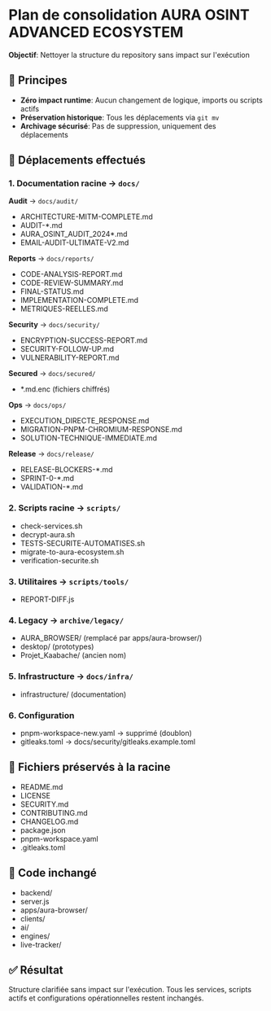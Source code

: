 # Plan de consolidation AURA OSINT ADVANCED ECOSYSTEM

**Objectif**: Nettoyer la structure du repository sans impact sur l'exécution

## 🎯 Principes

- **Zéro impact runtime**: Aucun changement de logique, imports ou scripts actifs
- **Préservation historique**: Tous les déplacements via `git mv`
- **Archivage sécurisé**: Pas de suppression, uniquement des déplacements

## 📁 Déplacements effectués

### 1. Documentation racine → `docs/`

**Audit** → `docs/audit/`
- ARCHITECTURE-MITM-COMPLETE.md
- AUDIT-*.md
- AURA_OSINT_AUDIT_2024*.md
- EMAIL-AUDIT-ULTIMATE-V2.md

**Reports** → `docs/reports/`
- CODE-ANALYSIS-REPORT.md
- CODE-REVIEW-SUMMARY.md
- FINAL-STATUS.md
- IMPLEMENTATION-COMPLETE.md
- METRIQUES-REELLES.md

**Security** → `docs/security/`
- ENCRYPTION-SUCCESS-REPORT.md
- SECURITY-FOLLOW-UP.md
- VULNERABILITY-REPORT.md

**Secured** → `docs/secured/`
- *.md.enc (fichiers chiffrés)

**Ops** → `docs/ops/`
- EXECUTION_DIRECTE_RESPONSE.md
- MIGRATION-PNPM-CHROMIUM-RESPONSE.md
- SOLUTION-TECHNIQUE-IMMEDIATE.md

**Release** → `docs/release/`
- RELEASE-BLOCKERS-*.md
- SPRINT-0-*.md
- VALIDATION-*.md

### 2. Scripts racine → `scripts/`

- check-services.sh
- decrypt-aura.sh
- TESTS-SECURITE-AUTOMATISES.sh
- migrate-to-aura-ecosystem.sh
- verification-securite.sh

### 3. Utilitaires → `scripts/tools/`

- REPORT-DIFF.js

### 4. Legacy → `archive/legacy/`

- AURA_BROWSER/ (remplacé par apps/aura-browser/)
- desktop/ (prototypes)
- Projet_Kaabache/ (ancien nom)

### 5. Infrastructure → `docs/infra/`

- infrastructure/ (documentation)

### 6. Configuration

- pnpm-workspace-new.yaml → supprimé (doublon)
- gitleaks.toml → docs/security/gitleaks.example.toml

## 🚀 Fichiers préservés à la racine

- README.md
- LICENSE
- SECURITY.md
- CONTRIBUTING.md
- CHANGELOG.md
- package.json
- pnpm-workspace.yaml
- .gitleaks.toml

## 🔧 Code inchangé

- backend/
- server.js
- apps/aura-browser/
- clients/
- ai/
- engines/
- live-tracker/

## ✅ Résultat

Structure clarifiée sans impact sur l'exécution. Tous les services, scripts actifs et configurations opérationnelles restent inchangés.